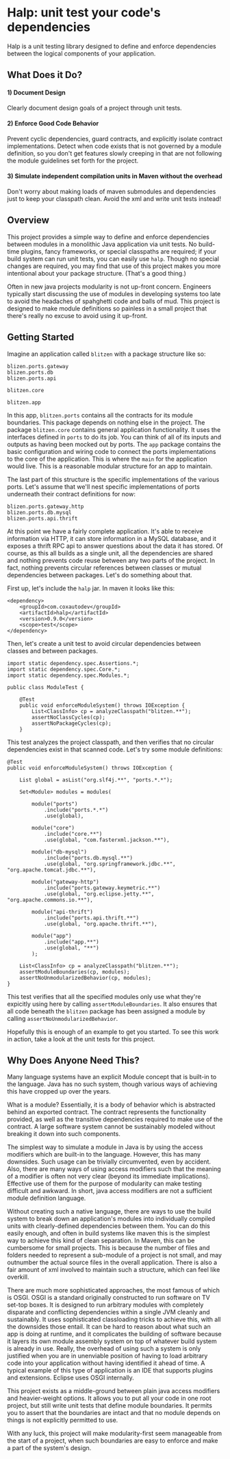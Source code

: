 Halp: unit test your code's dependencies
========================================

Halp is a unit testing library designed to define and enforce dependencies
between the logical components of your application. 

What Does it Do?
----------------

#### 1) Document Design

Clearly document design goals of a project through unit tests.

#### 2) Enforce Good Code Behavior

Prevent cyclic dependencies, guard contracts, and explicitly isolate contract
implementations. Detect when code exists that is not governed by a module
definition, so you don't get features slowly creeping in that are not following
the module guidelines set forth for the project.

#### 3) Simulate independent compilation units in Maven without the overhead

Don't worry about making loads of maven submodules and dependencies just to
keep your classpath clean. Avoid the xml and write unit tests instead!

Overview
--------

This project provides a simple way to define and enforce dependencies between
modules in a monolithic Java application via unit tests.  No build-time
plugins, fancy frameworks, or special classpaths are required; if your build
system can run unit tests, you can easily use `halp`. Though no
special changes are required, you may find that use of this project makes you
more intentional about your package structure. (That's a good thing.)

Often in new java projects modularity is not up-front concern. Engineers
typically start discussing the use of modules in developing systems too
late to avoid the headaches of spahghetti code and balls of mud. This
project is designed to make module definitions so painless in a small
project that there's really no excuse to avoid using it up-front.

Getting Started
---------------

Imagine an application called `blitzen` with a package structure like so:

```
blizen.ports.gateway
blizen.ports.db
blizen.ports.api

blitzen.core

blitzen.app
```

In this app, `blitzen.ports` contains all the contracts for its module
boundaries. This package depends on nothing else in the project.  The package
`blitzen.core` contains general application functionality. It uses the
interfaces defined in `ports` to do its job. You can think of all of its inputs
and outputs as having been mocked out by ports. The `app` package contains the
basic configuration and wiring code to connect the ports implementations to the
core of the application. This is where the `main` for the application would
live.  This is a reasonable modular structure for an app to maintain.

The last part of this structure is the specific implementations of the various
ports. Let's assume that we'll nest specific implementations of ports underneath
their contract definitions for now:

```
blizen.ports.gateway.http
blizen.ports.db.mysql
blizen.ports.api.thrift
```

At this point we have a fairly complete application. It's able to receive
information via HTTP, it can store information in a MySQL database, and it
exposes a thrift RPC api to answer questions about the data it has stored. Of
course, as this all builds as a single unit, all the dependencies are shared
and nothing prevents code reuse between any two parts of the project. In fact,
nothing prevents circular references between classes or mutual dependencies
between packages. Let's do something about that.

First up, let's include the `halp` jar. In maven it looks like this:

```
<dependency>
    <groupId>com.coxautodev</groupId>
    <artifactId>halp</artifactId>
    <version>0.9.0</version>
    <scope>test</scope>
</dependency>
```

Then, let's create a unit test to avoid circular dependencies between classes
and between packages.

```
import static dependency.spec.Assertions.*;
import static dependency.spec.Core.*;
import static dependency.spec.Modules.*;

public class ModuleTest {

    @Test
    public void enforceModuleSystem() throws IOException {
        List<ClassInfo> cp = analyzeClasspath("blitzen.**");
        assertNoClassCycles(cp);
        assertNoPackageCycles(cp);
    }
```

This test analyzes the project classpath, and then verifies that no circular
dependencies exist in that scanned code. Let's try some module definitions:

```
@Test
public void enforceModuleSystem() throws IOException {

    List global = asList("org.slf4j.**", "ports.*.*");

    Set<Module> modules = modules(

        module("ports")
            .include("ports.*.*")
            .use(global),

        module("core")
            .include("core.**")
            .use(global, "com.fasterxml.jackson.**"),

        module("db-mysql")
            .include("ports.db.mysql.**")
            .use(global, "org.springframework.jdbc.**", "org.apache.tomcat.jdbc.**"),

        module("gateway-http")
            .include("ports.gateway.keymetric.**")
            .use(global, "org.eclipse.jetty.**", "org.apache.commons.io.**"),

        module("api-thrift")
            .include("ports.api.thrift.**")
            .use(global, "org.apache.thrift.**"),

        module("app")
            .include("app.**")
            .use(global, "**")
        );

    List<ClassInfo> cp = analyzeClasspath("blitzen.**");
    assertModuleBoundaries(cp, modules);
    assertNoUnmodularizedBehavior(cp, modules);
}
```

This test verifies that all the specified modules only use what they're
expicitly using here by calling `assertModuleBoundaries`. It also ensures that
all code beneath the `blitzen` package has been assigned a module by calling
`assertNoUnmodularizedBehavior`.

Hopefully this is enough of an example to get you started. To see this work
in action, take a look at the unit tests for this project.


Why Does Anyone Need This?
--------------------------

Many language systems have an explicit Module concept that is built-in to the
language.  Java has no such system, though various ways of achieving this have
cropped up over the years.  

What is a module? Essentially, it is a body of behavior which is abstracted
behind an exported contract. The contract represents the functionality
provided, as well as the transitive dependencies required to make use of the
contract. A large software system cannot be sustainably modeled without
breaking it down into such components.

The simplest way to simulate a module in Java is by using the access modifiers
which are built-in to the language. However, this has many downsides. Such
usage can be trivially circumvented, even by accident. Also, there are many
ways of using access modifiers such that the meaning of a modifier is often not
very clear (beyond its immediate implications). Effective use of them for
the purpose of modularity can make testing difficult and awkward.  In short,
java access modifiers are not a sufficient module definition language.

Without creating such a native language, there are ways to use the build system
to break down an application's modules into individually compiled units with
clearly-defined dependencies between them. You can do this easily enough, and
often in build systems like maven this is the simplest way to achieve this kind
of clean separation. In Maven, this can be cumbersome for small projects. This
is because the number of files and folders needed to represent a sub-module of
a project is not small, and may outnumber the actual source files in the
overall application. There is also a fair amount of xml involved to maintain
such a structure, which can feel like overkill.

There are much more sophisticated approaches, the most famous of which is OSGI.
OSGI is a standard originally constructed to run software on TV set-top boxes.
It is designed to run arbitrary modules with completely disparate and conflicting
dependencies within a single JVM cleanly and sustainably. It uses sophisticated
classloading tricks to achieve this, with all the downsides those entail. It can
be hard to reason about what such an app is doing at runtime, and it complicates
the building of software because it layers its own module assembly system on top
of whatever build system is already in use. Really, the overhead of using such
a system is only justified when you are in unenviable position of having to load
arbitrary code into your application without having identified it ahead of time.
A typical example of this type of application is an IDE that supports plugins and 
extensions. Eclipse uses OSGI internally.

This project exists as a middle-ground between plain java access modifiers and
heavier-weight options. It allows you to put all your code in one root project,
but still write unit tests that define module boundaries. It permits you to
assert that the boundaries are intact and that no module depends on things is
not explicitly permitted to use.

With any luck, this project will make modularity-first seem manageable from
the start of a project, when such boundaries are easy to enforce and make a
part of the system's design.
